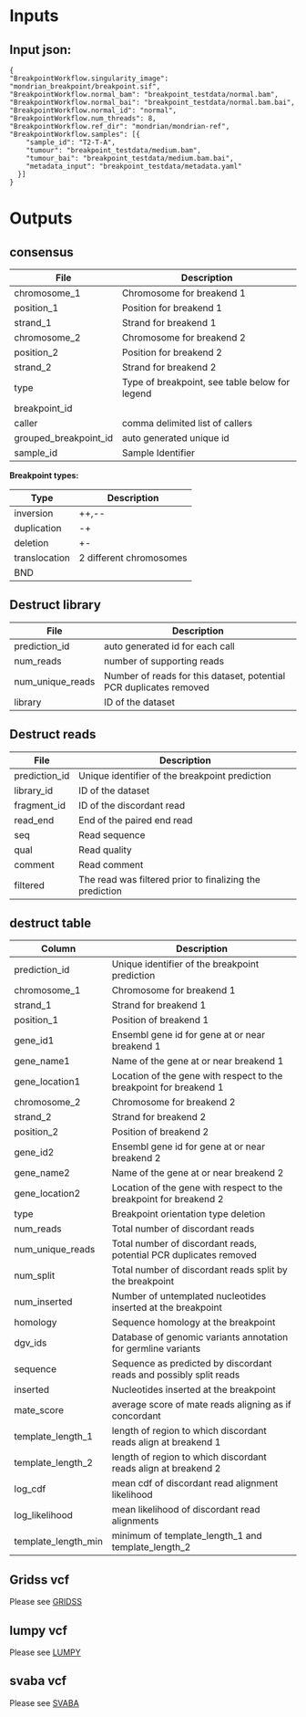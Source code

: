 
# Inputs



## Input json:

```
{
"BreakpointWorkflow.singularity_image": "mondrian_breakpoint/breakpoint.sif",
"BreakpointWorkflow.normal_bam": "breakpoint_testdata/normal.bam",
"BreakpointWorkflow.normal_bai": "breakpoint_testdata/normal.bam.bai",
"BreakpointWorkflow.normal_id": "normal",
"BreakpointWorkflow.num_threads": 8,
"BreakpointWorkflow.ref_dir": "mondrian/mondrian-ref",
"BreakpointWorkflow.samples": [{
    "sample_id": "T2-T-A",
    "tumour": "breakpoint_testdata/medium.bam",
    "tumour_bai": "breakpoint_testdata/medium.bam.bai",
    "metadata_input": "breakpoint_testdata/metadata.yaml"
  }]
}
```


# Outputs

## consensus 

| File                 | Description                                   |
|----------------------|-----------------------------------------------|
|chromosome_1          |Chromosome for breakend 1                      |
|position_1            |Position for breakend 1                        |
|strand_1              |Strand for breakend 1                          |
|chromosome_2          |Chromosome for breakend 2                      |
|position_2            |Position for breakend 2                        |
|strand_2              |Strand for breakend 2                          |
|type                  |Type of breakpoint, see table below for legend |
|breakpoint_id         |                                               |
|caller                |comma delimited list of callers                |
|grouped_breakpoint_id |auto generated unique id                       |
|sample_id             |Sample Identifier                              |


**Breakpoint types:**

|Type          | Description|
|--------------|-------------------|
|inversion     |++,--|
|duplication   |-+|
|deletion      |+-|
|translocation | 2 different chromosomes|
|BND           ||


## Destruct library

| File            | Description                                                       |
|-----------------|-------------------------------------------------------------------|
|prediction_id    |auto generated id for each call                                    |
|num_reads        |number of supporting reads                                         |
|num_unique_reads |Number of reads for this dataset, potential PCR duplicates removed |
|library          |ID of the dataset                                                  |

## Destruct reads

| File         | Description                                             |
|--------------|---------------------------------------------------------|
|prediction_id |Unique identifier of the breakpoint prediction           |
|library_id    |ID of the dataset                                        |
|fragment_id   |ID of the discordant read                                |
|read_end      |End of the paired end read                               |
|seq           |Read sequence                                            |
|qual          |Read quality                                             |
|comment       |Read comment                                             |
|filtered      |The read was filtered prior to finalizing the prediction |

## destruct table

| Column              | Description                                                        |
|---------------------|--------------------------------------------------------------------|
| prediction_id       | Unique identifier of the breakpoint prediction                     |
| chromosome_1        | Chromosome for breakend 1                                          |
| strand_1            | Strand for breakend 1                                              |
| position_1          | Position of breakend 1                                             |
| gene_id1            | Ensembl gene id for gene at or near breakend 1                     |
| gene_name1          | Name of the gene at or near breakend 1                             |
| gene_location1      | Location of the gene with respect to the breakpoint for breakend 1 |
| chromosome_2        | Chromosome for breakend 2                                          |
| strand_2            | Strand for breakend 2                                              |
| position_2          | Position of breakend 2                                             |
| gene_id2            | Ensembl gene id for gene at or near breakend 2                     |
| gene_name2          | Name of the gene at or near breakend 2                             |
| gene_location2      | Location of the gene with respect to the breakpoint for breakend 2 |
| type                | Breakpoint orientation type deletion                               |
| num_reads           | Total number of discordant reads                                   |
| num_unique_reads    | Total number of discordant reads, potential PCR duplicates removed |
| num_split           | Total number of discordant reads split by the breakpoint           |
| num_inserted        | Number of untemplated nucleotides inserted at the breakpoint       |
| homology            | Sequence homology at the breakpoint                                |
| dgv_ids             | Database of genomic variants annotation for germline variants      |
| sequence            | Sequence as predicted by discordant reads and possibly split reads |
| inserted            | Nucleotides inserted at the breakpoint                             |
| mate_score          | average score of mate reads aligning as if concordant              |
| template_length_1   | length of region to which discordant reads align at breakend 1     |
| template_length_2   | length of region to which discordant reads align at breakend 2     |
| log_cdf             | mean cdf of discordant read alignment likelihood                   |
| log_likelihood      | mean likelihood of discordant read alignments                      |
| template_length_min | minimum of template_length_1 and template_length_2                 |


## Gridss vcf

Please see [GRIDSS](https://github.com/PapenfussLab/gridss)

## lumpy vcf

Please see [LUMPY](https://github.com/arq5x/lumpy-sv)

## svaba vcf

Please see [SVABA](https://github.com/walaj/svaba)

